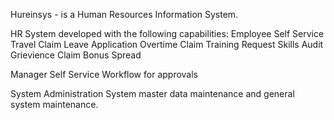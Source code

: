 Hureinsys - is a Human Resources Information System.

HR System developed with the following capabilities:
Employee Self Service
Travel Claim
Leave Application
Overtime Claim
Training Request
Skills Audit
Grievience Claim
Bonus Spread

Manager Self Service
Workflow for approvals 

System Administration
System master data maintenance and general system maintenance.
